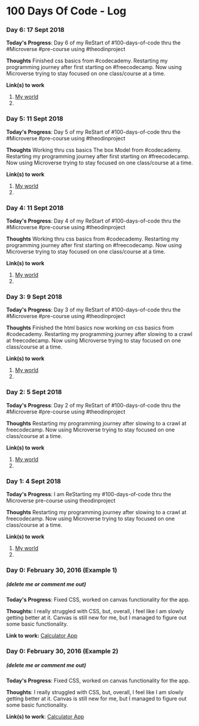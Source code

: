 # 100 Days Of Code - Log

### Day 6: 17 Sept 2018

**Today's Progress**: Day 6 of my ReStart of #100-days-of-code thru the #Microverse #pre-course using #theodinproject

**Thoughts** Finished css basics from #codecademy. Restarting my programming journey after first starting on #freecodecamp. Now using Microverse trying to stay focused on one class/course at a time.

**Link(s) to work**
1. [My world](https://www.llilleonz.xyz)
2. []()

### Day 5: 11 Sept 2018

**Today's Progress**: Day 5 of my ReStart of #100-days-of-code thru the #Microverse #pre-course using #theodinproject

**Thoughts** Working thru css basics The box Model from #codecademy. Restarting my programming journey after first starting on #freecodecamp. Now using Microverse trying to stay focused on one class/course at a time.

**Link(s) to work**
1. [My world](https://www.llilleonz.xyz)
2. []()

### Day 4: 11 Sept 2018

**Today's Progress**: Day 4 of my ReStart of #100-days-of-code thru the #Microverse #pre-course using #theodinproject

**Thoughts** Working thru css basics from #codecademy. Restarting my programming journey after first starting on #freecodecamp. Now using Microverse trying to stay focused on one class/course at a time.

**Link(s) to work**
1. [My world](https://www.llilleonz.xyz)
2. []()

### Day 3: 9 Sept 2018

**Today's Progress**: Day 3 of my ReStart of #100-days-of-code thru the #Microverse #pre-course using #theodinproject

**Thoughts** Finished the html basics now working on css basics from #codecademy. Restarting my programming journey after slowing to a crawl at freecodecamp. Now using Microverse trying to stay focused on one class/course at a time.

**Link(s) to work**
1. [My world](https://www.llilleonz.xyz)
2. []()

### Day 2: 5 Sept 2018

**Today's Progress**: Day 2 of my ReStart of #100-days-of-code thru the #Microverse #pre-course using #theodinproject

**Thoughts** Restarting my programming journey after slowing to a crawl at freecodecamp. Now using Microverse trying to stay focused on one class/course at a time.

**Link(s) to work**
1. [My world](https://www.llilleonz.xyz)
2. []()

### Day 1: 4 Sept 2018

**Today's Progress**: I am ReStarting my #100-days-of-code thru the Microverse pre-course using theodinproject

**Thoughts** Restarting my programming journey after slowing to a crawl at freecodecamp. Now using Microverse trying to stay focused on one class/course at a time.

**Link(s) to work**
1. [My world](https://www.llilleonz.xyz)
2. []()

### Day 0: February 30, 2016 (Example 1)
##### (delete me or comment me out)

**Today's Progress**: Fixed CSS, worked on canvas functionality for the app.

**Thoughts:** I really struggled with CSS, but, overall, I feel like I am slowly getting better at it. Canvas is still new for me, but I managed to figure out some basic functionality.

**Link to work:** [Calculator App](http://www.example.com)

### Day 0: February 30, 2016 (Example 2)
##### (delete me or comment me out)

**Today's Progress**: Fixed CSS, worked on canvas functionality for the app.

**Thoughts**: I really struggled with CSS, but, overall, I feel like I am slowly getting better at it. Canvas is still new for me, but I managed to figure out some basic functionality.

**Link(s) to work**: [Calculator App](http://www.example.com)
